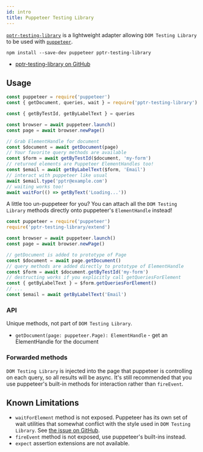 ```yaml
---
id: intro
title: Puppeteer Testing Library
---
```


[`pptr-testing-library`][gh] is a lightweight adapter allowing
`DOM Testing Library` to be used with [`puppeteer`][ghpuppeteer].

```
npm install --save-dev puppeteer pptr-testing-library
```

- [pptr-testing-library on GitHub][gh]

## Usage

```js
const puppeteer = require('puppeteer')
const { getDocument, queries, wait } = require('pptr-testing-library')

const { getByTestId, getByLabelText } = queries

const browser = await puppeteer.launch()
const page = await browser.newPage()

// Grab ElementHandle for document
const $document = await getDocument(page)
// Your favorite query methods are available
const $form = await getByTestId($document, 'my-form')
// returned elements are Puppeteer ElementHandles too!
const $email = await getByLabelText($form, 'Email')
// interact with puppeteer like usual
await $email.type('pptr@example.com')
// waiting works too!
await waitFor(() => getByText('Loading...'))
```

A little too un-puppeteer for you? You can attach all the `DOM Testing Library`
methods directly onto puppeteer's `ElementHandle` instead!

```js
const puppeteer = require('puppeteer')
require('pptr-testing-library/extend')

const browser = await puppeteer.launch()
const page = await browser.newPage()

// getDocument is added to prototype of Page
const $document = await page.getDocument()
// query methods are added directly to prototype of ElementHandle
const $form = await $document.getByTestId('my-form')
// destructing works if you explicitly call getQueriesForElement
const { getByLabelText } = $form.getQueriesForElement()
// ...
const $email = await getByLabelText('Email')
```

### API

Unique methods, not part of `DOM Testing Library`.

- `getDocument(page: puppeteer.Page): ElementHandle` - get an ElementHandle for
  the document

### Forwarded methods

`DOM Testing Library` is injected into the page that puppeteer is controlling on
each query, so all results will be async. It's still recommended that you use
puppeteer's built-in methods for interaction rather than `fireEvent`.

## Known Limitations

- `waitForElement` method is not exposed. Puppeteer has its own set of wait
  utilities that somewhat conflict with the style used in `DOM Testing Library`.
  See
  [the issue on GitHub](https://github.com/patrickhulce/pptr-testing-library/issues/3).
- `fireEvent` method is not exposed, use puppeteer's built-ins instead.
- `expect` assertion extensions are not available.

[gh]: https://github.com/patrickhulce/pptr-testing-library
[ghpuppeteer]: https://github.com/GoogleChrome/puppeteer
